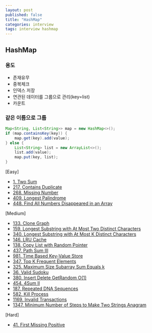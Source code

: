 ```yaml
---
layout: post
published: false
title: "HashMap"
categories: interview
tags: interview hashmap
---
```


## HashMap

### 용도
- 존재유무
- 중복체크
- 인덱스 저장
- 연관된 데이터를 그룹으로 관리(key=list)
- 카운트

### 같은 이름으로 그룹
```java
Map<String, List<String>> map = new HashMap<>();
if (map.containsKey(key)) {
    map.get(key).add(value);
} else {
    List<String> list = new ArrayList<>();
    list.add(value);
    map.put(key, list);
}
```

[Easy]
- [1. Two Sum](https://leetcode.com/problems/two-sum/)
- [217. Contains Duplicate](https://leetcode.com/problems/contains-duplicate/)
- [268. Missing Number](https://leetcode.com/problems/missing-number/)
- [409. Longest Palindrome](https://leetcode.com/problems/longest-palindrome/)
- [448. Find All Numbers Disappeared in an Array](https://leetcode.com/problems/find-all-numbers-disappeared-in-an-array/)

[Medium]
- [133. Clone Graph](https://leetcode.com/problems/clone-graph/)
- [159. Longest Substring with At Most Two Distinct Characters](https://leetcode.com/problems/longest-substring-with-at-most-two-distinct-characters/)
- [340. Longest Substring with At Most K Distinct Characters](https://leetcode.com/problems/longest-substring-with-at-most-k-distinct-characters/)
- [146. LRU Cache](https://leetcode.com/problems/lru-cache/)
- [138. Copy List with Random Pointer](https://leetcode.com/problems/copy-list-with-random-pointer/)
- [437. Path Sum III](https://leetcode.com/problems/path-sum-iii/)
- [981. Time Based Key-Value Store](https://leetcode.com/problems/time-based-key-value-store/)
- [347. Top K Frequent Elements](https://leetcode.com/problems/top-k-frequent-elements/)
- [325. Maximum Size Subarray Sum Equals k](https://leetcode.com/problems/maximum-size-subarray-sum-equals-k/)
- [36. Valid Sudoku](https://leetcode.com/problems/valid-sudoku/)
- [380. Insert Delete GetRandom O(1)](https://leetcode.com/problems/insert-delete-getrandom-o1/)
- [454. 4Sum II](https://leetcode.com/problems/4sum-ii/)
- [187. Repeated DNA Sequences](https://leetcode.com/problems/repeated-dna-sequences/)
- [582. Kill Process](https://leetcode.com/problems/kill-process/)
- [1169. Invalid Transactions](https://leetcode.com/problems/invalid-transactions/)
- [1347. Minimum Number of Steps to Make Two Strings Anagram](https://leetcode.com/problems/minimum-number-of-steps-to-make-two-strings-anagram/)

[Hard]
- [41. First Missing Positive](https://leetcode.com/problems/first-missing-positive/)
